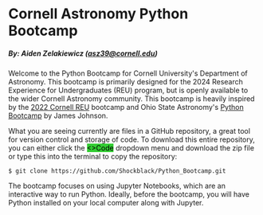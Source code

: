 # Cornell Astronomy Python Bootcamp
##### By: Aiden Zelakiewicz (asz39@cornell.edu)


Welcome to the Python Bootcamp for Cornell University's Department of Astronomy. This bootcamp is primarily designed for the 2024 Research Experience for Undergraduates (REU) program, but is openly available to the wider Cornell Astronomy community. This bootcamp is heavily inspired by the [2022 Cornell REU](https://github.com/CUAstro-REU-Python-Workshop/2022-workshop) bootcamp and Ohio State Astronomy's [Python Bootcamp](https://github.com/giganano/PythonBootcamp) by James Johnson.

What you are seeing currently are files in a GitHub repository, a great tool for version control and storage of code. To download this entire repository, you can either click the <mark style="background-color: #32CD32"><>Code</mark> dropdown menu and download the zip file or type this into the terminal to copy the repository:
```
$ git clone https://github.com/Shockblack/Python_Bootcamp.git
```

The bootcamp focuses on using Jupyter Notebooks, which are an interactive way to run Python. Ideally, before the bootcamp, you will have Python installed on your local computer along with Jupyter.